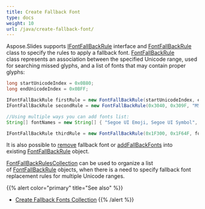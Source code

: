 ```yaml
---
title: Create Fallback Font
type: docs
weight: 10
url: /java/create-fallback-font/
---
```


Aspose.Slides supports [IFontFallBackRule](https://reference.aspose.com/slides/php-java/com.aspose.slides/IFontFallBackRule) interface and [FontFallBackRule](https://reference.aspose.com/slides/php-java/com.aspose.slides/FontFallBackRule) class to specify the rules to apply a fallback font. [FontFallBackRule](https://reference.aspose.com/slides/php-java/com.aspose.slides/FontFallBackRule) class represents an association between the specified Unicode range, used for searching missed glyphs, and a list of fonts that may contain proper glyphs:

```java
long startUnicodeIndex = 0x0B80;
long endUnicodeIndex = 0x0BFF;

IFontFallBackRule firstRule = new FontFallBackRule(startUnicodeIndex, endUnicodeIndex, "Vijaya");
IFontFallBackRule secondRule = new FontFallBackRule(0x3040, 0x309F, "MS Mincho, MS Gothic");

//Using multiple ways you can add fonts list:
String[] fontNames = new String[] { "Segoe UI Emoji, Segoe UI Symbol", "Arial" };

IFontFallBackRule thirdRule = new FontFallBackRule(0x1F300, 0x1F64F, fontNames);
```

It is also possible to [remove](https://reference.aspose.com/slides/php-java/com.aspose.slides/FontFallBackRule#remove-java.lang.String-) fallback font or [addFallBackFonts](https://reference.aspose.com/slides/php-java/com.aspose.slides/FontFallBackRule#addFallBackFonts-java.lang.String-) into existing [FontFallBackRule](https://reference.aspose.com/slides/php-java/com.aspose.slides/FontFallBackRule) object.

[FontFallBackRulesCollection](https://reference.aspose.com/slides/php-java/com.aspose.slides/FontFallBackRulesCollection) can be used to organize a list of [FontFallBackRule](https://reference.aspose.com/slides/php-java/com.aspose.slides/FontFallBackRule) objects, when there is a need to specify fallback font replacement rules for multiple Unicode ranges.

{{% alert color="primary" title="See also" %}} 
- [Create Fallback Fonts Collection](/slides/php-java/create-fallback-fonts-collection/)
{{% /alert %}}
